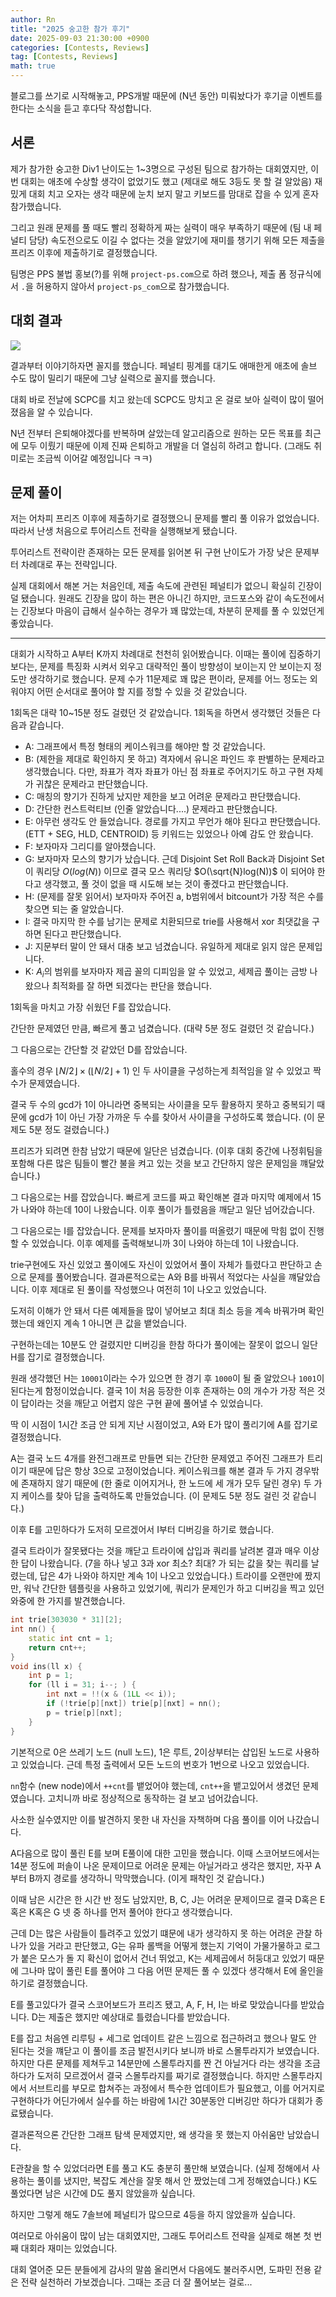 ```yaml
---
author: Rn
title: "2025 숭고한 참가 후기"
date: 2025-09-03 21:30:00 +0900
categories: [Contests, Reviews]
tag: [Contests, Reviews]
math: true
---
```


블로그를 쓰기로 시작해놓고, PPS개발 때문에 (N년 동안) 미뤄놨다가 후기글 이벤트를 한다는 소식을 듣고 후다닥 작성합니다.

## 서론

제가 참가한 숭고한 Div1 난이도는 1~3명으로 구성된 팀으로 참가하는 대회였지만, 이번 대회는 애초에 수상할 생각이 없었기도 했고 (제대로 해도 3등도 못 할 걸 알았음) 재밌게 대회 치고 오자는 생각 때문에 눈치 보지 말고 키보드를 맘대로 잡을 수 있게 혼자 참가했습니다.

그리고 원래 문제를 풀 때도 빨리 정확하게 짜는 실력이 매우 부족하기 때문에 (팀 내 페널티 담당) 속도전으로도 이길 수 없다는 것을 알았기에 재미를 챙기기 위해 모든 제출을 프리즈 이후에 제출하기로 결정했습니다.

팀명은 PPS 불법 홍보(?)를 위해 `project-ps.com`으로 하려 했으나, 제출 폼 정규식에서 `.`을 허용하지 않아서 `project-ps_com`으로 참가했습니다.

## 대회 결과

![](/posts_assets/Contests/Reviews/20250903/result.png)

결과부터 이야기하자면 꼴지를 했습니다. 페널티 핑계를 대기도 애매한게 애초에 솔브 수도 많이 밀리기 때문에 그냥 실력으로 꼴지를 했습니다.

대회 바로 전날에 SCPC를 치고 왔는데 SCPC도 망치고 온 걸로 보아 실력이 많이 떨어졌음을 알 수 있습니다.

N년 전부터 은퇴해야겠다를 반복하며 살았는데 알고리즘으로 원하는 모든 목표를 최근에 모두 이뤘기 때문에 이제 진짜 은퇴하고 개발을 더 열심히 하려고 합니다. (그래도 취미로는 조금씩 이어갈 예정입니다 ㅋㅋ)

## 문제 풀이

저는 어차피 프리즈 이후에 제출하기로 결정했으니 문제를 빨리 풀 이유가 없었습니다. 따라서 난생 처음으로 투어리스트 전략을 실행해보게 됐습니다.

투어리스트 전략이란 존재하는 모든 문제를 읽어본 뒤 구현 난이도가 가장 낮은 문제부터 차례대로 푸는 전략입니다.

실제 대회에서 해본 거는 처음인데, 제출 속도에 관련된 페널티가 없으니 확실히 긴장이 덜 됐습니다. 원래도 긴장을 많이 하는 편은 아니긴 하지만, 코드포스와 같이 속도전에서는 긴장보다 마음이 급해서 실수하는 경우가 꽤 많았는데, 차분히 문제를 풀 수 있었던게 좋았습니다.

---

대회가 시작하고 A부터 K까지 차례대로 천천히 읽어봤습니다. 이때는 풀이에 집중하기 보다는, 문제를 특징화 시켜서 외우고 대략적인 풀이 방향성이 보이는지 안 보이는지 정도만 생각하기로 했습니다. 문제 수가 11문제로 꽤 많은 편이라, 문제를 어느 정도는 외워야지 어떤 순서대로 풀어야 할 지를 정할 수 있을 것 같았습니다.

1회독은 대략 10~15분 정도 걸렸던 것 같았습니다. 1회독을 하면서 생각했던 것들은 다음과 같습니다.

- A: 그래프에서 특정 형태의 케이스워크를 해야만 할 것 같았습니다.
- B: (제한을 제대로 확인하지 못 하고) 격자에서 유니온 파인드 후 판별하는 문제라고 생각했습니다. 다만, 좌표가 격자 좌표가 아닌 점 좌표로 주어지기도 하고 구현 자체가 귀찮은 문제라고 판단했습니다.
- C: 매칭의 향기가 진하게 났지만 제한을 보고 어려운 문제라고 판단했습니다.
- D: 간단한 컨스트럭티브 (인줄 알았습니다....) 문제라고 판단했습니다.
- E: 아무런 생각도 안 들었습니다. 경로를 가지고 무언가 해야 된다고 판단했습니다. (ETT + SEG, HLD, CENTROID) 등 키워드는 있었으나 아예 감도 안 왔습니다.
- F: 보자마자 그리디를 알아챘습니다.
- G: 보자마자 모스의 향기가 났습니다. 근데 Disjoint Set Roll Back과 Disjoint Set이 쿼리당 $O(log(N))$ 이므로 결국 모스 쿼리당 $O(\sqrt{N}log(N))$ 이 되어야 한다고 생각했고, 풀 것이 없을 때 시도해 보는 것이 좋겠다고 판단했습니다.
- H: (문제를 잘못 읽어서) 보자마자 주어진 a, b범위에서 bitcount가 가장 적은 수를 찾으면 되는 줄 알았습니다.
- I: 결국 마지막 한 수를 남기는 문제로 치환되므로 trie를 사용해서 xor 최댓값을 구하면 된다고 판단했습니다.
- J: 지문부터 말이 안 돼서 대충 보고 넘겼습니다. 유일하게 제대로 읽지 않은 문제입니다.
- K: $A_i$의 범위를 보자마자 제곱 꼴의 디피임을 알 수 있었고, 세제곱 풀이는 금방 나왔으나 최적화를 잘 하면 되겠다는 판단을 했습니다.

1회독을 마치고 가장 쉬웠던 F를 잡았습니다.

간단한 문제였던 만큼, 빠르게 풀고 넘겼습니다. (대략 5분 정도 걸렸던 것 같습니다.)

그 다음으로는 간단할 것 같았던 D를 잡았습니다.

홀수의 경우 $\lfloor N/2 \rfloor \times (\lfloor N/2 \rfloor + 1)$ 인 두 사이클을 구성하는게 최적임을 알 수 있었고 짝수가 문제였습니다.

결국 두 수의 gcd가 1이 아니라면 중복되는 사이클을 모두 활용하지 못하고 중복되기 때문에 gcd가 1이 아닌 가장 가까운 두 수를 찾아서 사이클을 구성하도록 했습니다. (이 문제도 5분 정도 걸렸습니다.)

프리즈가 되려면 한참 남았기 때문에 일단은 넘겼습니다. (이후 대회 중간에 나정휘팀을 포함해 다른 많은 팀들이 빨간 불을 켜고 있는 것을 보고 간단하지 않은 문제임을 꺠달았습니다.)

그 다음으로는 H를 잡았습니다. 빠르게 코드를 짜고 확인해본 결과 마지막 예제에서 15가 나와야 하는데 10이 나왔습니다. 이후 풀이가 틀렸음을 깨닫고 일단 넘어갔습니다.

그 다음으로는 I를 잡았습니다. 문제를 보자마자 풀이를 떠올렸기 때문에 막힘 없이 진행할 수 있었습니다. 이후 예제를 출력해보니까 3이 나와야 하는데 1이 나왔습니다.

trie구현에도 자신 있었고 풀이에도 자신이 있었어서 풀이 자체가 틀렸다고 판단하고 손으로 문제를 풀어봤습니다. 결과론적으로는 A와 B를 바꿔서 적었다는 사실을 꺠달았습니다. 이후 제대로 된 풀이를 작성했으나 여전히 1이 나오고 있었습니다.

도저히 이해가 안 돼서 다른 예제들을 많이 넣어보고 최대 최소 등을 계속 바꿔가며 확인했는데 왜인지 계속 1 아니면 큰 값을 뱉었습니다.

구현하는데는 10분도 안 걸렸지만 디버깅을 한참 하다가 풀이에는 잘못이 없으니 일단 H를 잡기로 결정했습니다.

원래 생각했던 H는 `10001`이라는 수가 있으면 한 경기 후 `1000`이 될 줄 알았으나 `1001`이 된다는게 함정이었습니다. 결국 1이 처음 등장한 이후 존재하는 0의 개수가 가장 적은 것이 답이라는 것을 깨닫고 어렵지 않은 구현 끝에 풀어낼 수 있었습니다.

딱 이 시점이 1시간 조금 안 되게 지난 시점이었고, A와 E가 많이 풀리기에 A를 잡기로 결정했습니다.

A는 결국 노드 4개를 완전그래프로 만들면 되는 간단한 문제였고 주어진 그래프가 트리이기 때문에 답은 항상 3으로 고정이었습니다. 케이스워크를 해본 결과 두 가지 경우밖에 존재하지 않기 때문에 (한 줄로 이어지거나, 한 노드에 세 개가 모두 달린 경우) 두 가지 케이스를 찾아 답을 출력하도록 만들었습니다. (이 문제도 5분 정도 걸린 것 같습니다.)

이후 E를 고민하다가 도저히 모르겠어서 I부터 디버깅을 하기로 했습니다.

결국 트라이가 잘못됐다는 것을 깨닫고 트라이에 삽입과 쿼리를 날려본 결과 매우 이상한 답이 나왔습니다. (7을 하나 넣고 3과 xor 최소? 최대? 가 되는 값을 찾는 쿼리를 날렸는데, 답은 4가 나와야 하지만 계속 1이 나오고 있었습니다.) 트라이를 오랜만에 짰지만, 워낙 간단한 템플릿을 사용하고 있었기에, 쿼리가 문제인가 하고 디버깅을 찍고 있던 와중에 한 가지를 발견했습니다.

```cpp
int trie[303030 * 31][2];
int nn() {
    static int cnt = 1;
    return cnt++;
}
void ins(ll x) {
    int p = 1;
    for (ll i = 31; i--; ) {
        int nxt = !!(x & (1LL << i));
        if (!trie[p][nxt]) trie[p][nxt] = nn();
        p = trie[p][nxt];
    }
}
```

기본적으로 0은 쓰레기 노드 (null 노드), 1은 루트, 2이상부터는 삽입된 노드로 사용하고 있었습니다. 근데 특정 출력에서 모든 노드의 번호가 1번으로 나오고 있었습니다.

`nn`함수 (new node)에서 `++cnt`를 뱉었어야 했는데, `cnt++`을 뱉고있어서 생겼던 문제였습니다. 고치니까 바로 정상적으로 동작하는 걸 보고 넘어갔습니다.

사소한 실수였지만 이를 발견하지 못한 내 자신을 자책하며 다음 풀이를 이어 나갔습니다.

A다음으로 많이 풀린 E를 보며 E풀이에 대한 고민을 했습니다. 이때 스코어보드에서는 14분 정도에 퍼솔이 나온 문제이므로 어려운 문제는 아닐거라고 생각은 했지만, 자꾸 A부터 B까지 경로를 생각하니 막막했습니다. (이게 패착인 것 같습니다.) 

이때 남은 시간은 한 시간 반 정도 남았지만, B, C, J는 어려운 문제이므로 결국 D혹은 E혹은 K혹은 G 넷 중 하나를 먼저 풀어야 한다고 생각했습니다.

근데 D는 많은 사람들이 틀려주고 있었기 떄문에 내가 생각하지 못 하는 어려운 관찰 하나가 있을 거라고 판단했고, G는 유파 롤백을 어떻게 했는지 기억이 가물가물하고 로그가 붙은 모스가 돌 지 확신이 없어서 건너 뛰었고, K는 세제곱에서 허둥대고 있었기 때문에 그나마 많이 풀린 E를 풀어야 그 다음 어떤 문제든 풀 수 있겠다 생각해서 E에 올인을 하기로 결정했습니다.

E를 풀고있다가 결국 스코어보드가 프리즈 됐고, A, F, H, I는 바로 맞았습니다를 받았습니다. D는 제출은 했지만 예상대로 틀렸습니다를 받았습니다.

E를 잡고 처음엔 리루팅 + 세그로 업데이트 같은 느낌으로 접근하려고 했으나 말도 안 된다는 것을 꺠닫고 이 풀이를 조금 발전시키다 보니까 바로 스몰투라지가 보였습니다. 하지만 다른 문제를 제쳐두고 14분만에 스몰투라지를 짠 건 아닐거다 라는 생각을 조금 하다가 도저히 모르겠어서 결국 스몰투라지를 짜기로 결정했습니다. 하지만 스몰투라지에서 서브트리를 부모로 합쳐주는 과정에서 특수한 업데이트가 필요했고, 이를 어거지로 구현하다가 어딘가에서 실수를 하는 바람에 1시간 30분동안 디버깅만 하다가 대회가 종료됐습니다.

결과론적으론 간단한 그래프 탐색 문제였지만, 왜 생각을 못 했는지 아쉬움만 남았습니다.

E관찰을 할 수 있었더라면 E를 풀고 K도 충분히 풀만해 보였습니다. (실제 정해에서 사용하는 풀이를 냈지만, 복잡도 계산을 잘못 해서 안 짰었는데 그게 정해였습니다.) K도 풀었다면 남은 시간에 D도 풀지 않았을까 싶습니다.

하지만 그렇게 해도 7솔브에 페널티가 많으므로 4등을 하지 않았을까 싶습니다.

여러모로 아쉬움이 많이 남는 대회였지만, 그래도 투어리스트 전략을 실제로 해본 첫 번째 대회라 재미는 있었습니다.

대회 열어준 모든 분들에게 감사의 말씀 올리면서 다음에도 불러주시면, 도파민 전용 같은 전략 실천하러 가보겠습니다. 그때는 조금 더 잘 풀어보는 걸로...